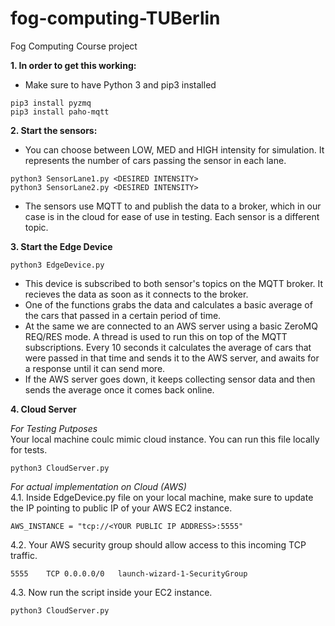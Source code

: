 # fog-computing-TUBerlin
Fog Computing Course project


**1. In order to get this working:**

- Make sure to have Python 3 and pip3 installed
```
pip3 install pyzmq
pip3 install paho-mqtt
```
**2. Start the sensors:**
- You can choose between LOW, MED and HIGH intensity for simulation.  It represents the number of cars passing the sensor in each lane.
```
python3 SensorLane1.py <DESIRED INTENSITY>
python3 SensorLane2.py <DESIRED INTENSITY>
```
- The sensors use MQTT to and publish the data to a broker, which in our case is in the cloud for ease of use in testing. Each sensor is a different topic.

**3. Start the Edge Device**
```
python3 EdgeDevice.py
```
- This device is subscribed to both sensor's topics on the MQTT broker. It recieves the data as soon as it connects to the broker.
- One of the functions grabs the data and calculates a basic average of the cars that passed in a certain period of time. 
- At the same we are connected to an AWS server using a basic ZeroMQ REQ/RES mode. A thread is used to run this on top of the MQTT subscriptions. Every 10 seconds it calculates the average of cars that were passed in that time and sends it to the AWS server, and awaits for a response until it can send more.
- If the AWS server goes down, it keeps collecting sensor data and then sends the average once it comes back online.

**4. Cloud Server**

*For Testing Putposes*
<br />
Your local machine coulc mimic cloud instance. You can run this file locally for tests.
```
python3 CloudServer.py
```

*For actual implementation on Cloud (AWS)*
<br />
4.1. Inside EdgeDevice.py file on your local machine, make sure to update the IP pointing to public IP of your AWS EC2 instance.
```
AWS_INSTANCE = "tcp://<YOUR PUBLIC IP ADDRESS>:5555"
```
4.2. Your AWS security group should allow access to this incoming TCP traffic.
```
5555	TCP	0.0.0.0/0	launch-wizard-1-SecurityGroup
```
4.3. Now run the script inside your EC2 instance.
```
python3 CloudServer.py
```
